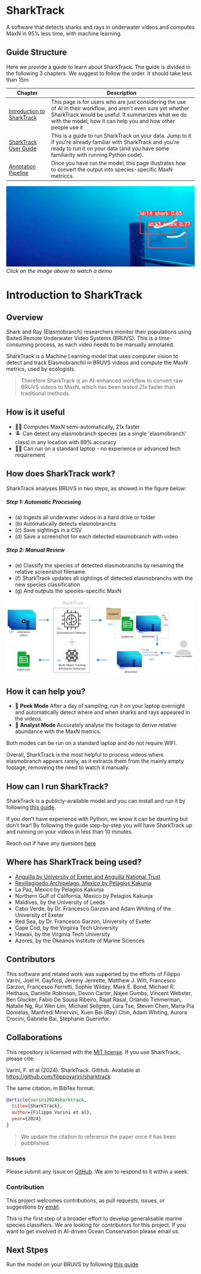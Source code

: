 # SharkTrack
A software that detects sharks and rays in underwater videos and computes MaxN in 95% less time, with machine learning.

## Guide Structure

Here we provide a guide to learn about SharkTrack. The guide is divided in the following 3 chapters. We suggest to follow the order. It should take less than 15m.

| Chapter | Description
|--|--|
| [Introduction to SharkTrack](./readme.md#introduction-to-sharktrack) | This page is for users who are just considering the use of AI in their workflow, and aren't even sure yet whether SharkTrack would be useful. It summarizes what we do with the model, how it can help you and how other people use it | 
| [SharkTrack User Guide](./sharktrack-user-guide.md) | This is a guide to run SharkTrack on your data. Jump to it if you're already familiar with SharkTrack and you're ready to run it on your data (and you have some familiarity with running Python code).
| [Annotation Pipeline](./annotation-pipelines.md) | Once you have run the model, this page illustrates how to convert the output into species-specific MaxN metriccs.

[![watrch video](static/video_screenshot.png)](https://drive.google.com/file/d/1b_74wdPXyJPe2P-m1c45jjsV2C5Itr-R/view?usp=sharing)
*Click on the image above to watch a demo*


# Introduction to SharkTrack

## Overview
Shark and Ray (Elasmobranch) researchers monitor their populations using Baited Remote Underwater Video Systems (BRUVS). This is a time-consuming process, as each video needs to be manually annotated. 

SharkTrack is a Machine Learning model that uses computer vision to detect and track Elasmobranchii in BRUVS videos and compute the MaxN metrics, used by ecologists.

> Therefore SharkTrack is an AI-enhanced workflow to convert raw BRUVS videos to MaxN, which has been tested 21x faster than traditional methods.

## How is it useful
- 🏃‍♀️ Computes MaxN semi-automatically, 21x faster
- 🏝 Can detect any elasmobranch species (as a single 'elasmobranch' class) in any location with 89% accuracy
- 👨‍💻 Can run on a standard laptop - no experience or advanced tech requirement


## How does SharkTrack work?
SharkTrack analyses BRUVS in two steps, as showed in the figure below:
##### Step 1: Automatic Processing
- (a) Ingests all underwater videos in a hard drive or folder
- (b) Automatically detects elasmobranchs 
- (c) Save sightings in a CSV
- (d) Save a screenshot for each detected elasmobranch with video

##### Step 2: Manual Review
- (e) Classify the species of detected elasmobranchs by renaming the relative screenshot filename.
- (f) SharkTrack updates all sightings of detected elasmobranchs with the new species classification
- (g) And outputs the species-specific MaxN

![](static/figure1.png)

## How it can help you?
- 👀 **Peek Mode** After a day of sampling, run it on your laptop overnight and automatically detect where and when sharks and rays appeared in the videos.
- 🔎 **Analyst Mode** Accurately analyse the footage to derive relative abundance with the MaxN metrics.

Both modes can be run on a standard laptop and do not require WIFI.

Overall, SharkTrack is the most helpful to process videos where elasmobranch appears rarely, as it extracts them from the mainly empty footage, removeing the need to watch it manually.


## How can I run SharkTrack?
SharkTrack is a publicly-available model and you can install and run it by following [this guide](./sharktrack-user-guide.md).

If you don't have experience with Python, we know it can be daunting but don't fear! By following the guide step-by-step you will have SharkTrack up and running on your videos in less than 10 minutes.

Reach out if have any quesions [here]((mailto:fppvrn@gmail.com?subject=SharkTrackHelp))


## Where has SharkTrack being used?
- [Anguilla by University of Exeter and Anguilla National Trust](https://www.linkedin.com/posts/filippo-varini_we-are-back-from-university-of-exeter-activity-7167899292593065985-dZLo?utm_source=share&utm_medium=member_desktop)
- [Revillagigedo Archipelago, Mexico by Pelagios Kakunja](https://youtu.be/NeBcpscTc3M?si=BfyYM4jQ0-NDCKZZ)
- La Paz, Mexico by Pelagios Kakunja
- Northern Gulf of California, Mexico by Pelagios Kakunja
- Maldives, by the University of Leeds
- Cabo Verde, by Dr. Francesco Garzon and Adam Whiting of the University of Exeter
- Red Sea, by Dr. Francesco Garzon, University of Exeter
- Cape Cod, by the Virginia Tech University
- Hawaii, by the Virginia Tech University
- Azores, by the Okeanos Institute of Marine Sciences

## Contributors
This software and related work was supported by the efforts of Filippo Varini, Joel H. Gayford, Jeremy Jenrette, Matthew J. Witt, Francesco Garzon, Francesco Ferretti, Sophie Wilday, Mark E. Bond, Michael R. Heithaus, Danielle Robinson, Devon Carter, Najee Gumbs, Vincent Webster, Ben Glocker, Fabio De Sousa Ribeiro, Rajat Rasal, Orlando Timmerman, Natalie Ng, Rui Wen Lim, Michael Sellgren, Lara Tse, Steven Chen, Maria Pia Donrelas, Manfredi Minervini, Xuen Bei (Bay) Chin, Adam Whiting, Aurora Crocini, Gabriele Bai, Stephanie Guerinfor.

## Collaborations
This repository is licensed with the [MIT license](https://opensource.org/license/mit). If you use SharkTrack, please cite:

Varini, F. et al (2024). SharkTrack. GitHub. Available at
https://github.com/filippovarini/sharktrack


The same citation, in BibTex format:

```BibTex
@article{varini2024sharktrack,
  title={SharkTrack},
  author={Filippo Varini et al},
  year={2024}
}
```

> We update the citation to reference the paper once it has been pubblished.
### Issues
Please submit any issue on [GitHub](https://github.com/filippovarini/sharktrack/issues). We aim to respond to it within a week.
### Contribution
This project welcomes contributions, as pull requests, issues, or suggestions by [email](mailto:fppvrn@gmail.com?subject=SharkTrackContribution).

This is the first step of a broader effort to develop generalisable marine species classifiers. We are looking for contributors for this project. If you want to get involved in AI-driven Ocean Conservation please email us.
## Next Stpes
Run the model on your BRUVS by following [this guide](./sharktrack-user-guide.md)
